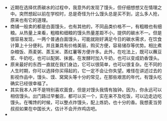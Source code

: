 - 近期在选择优质碳水的过程中，我意外的发现了馒头，但仔细想想又在情理之中。突然想起以前在学校时，总是奇怪为什么馒头总是买不到，这么多人抢，原来也有它的道理。
- 商铺一般卖的都是白面馒头，也有其他的，不同品类价格不一，有粗粮也有细粮。从热量上来看，粗粮和细粮的馒头热量差距不小，提供的碳水不一。但是很容易发现，一两个普通白面馒头，可能就刚好满足今日的碳水需求，在饮食计算上十分便利。并且兼具有价格美丽，购买方便，容易储存等优势。相比煮杂粮饭、燕麦粥、蒸玉米、蒸红薯等方便许多。此外，在吃法上，既可以蘸豆浆、牛奶吃，也可以配粥、抹酱。在发酵时加入牛奶，也可以变成奶香馒头。
- 原来最好的东西一直就在我们身边，它可以很简单，也可以很复杂。在不同的人生时期，你可以选择你买得起的，它一定不会让你失望。难怪在讲述过去的影视作品中，馒头、馍、窝窝头等十分的常见，在那些艰苦的年代，有馒头吃确实已经很幸福了。
- 其实我本人并不是特别喜欢面食，但是对馒头我情有独钟。因为，你永远可以相信馒头。出门路过早餐店，都可以买一个，实在来不及吃饭，可以边走边吃馒头。在嘴馋的时候，可以整点炸馒头，配上炼奶，也十分的香。我想麦当劳叔叔如果在中国长大，估计不会开炸鸡店吧。
-